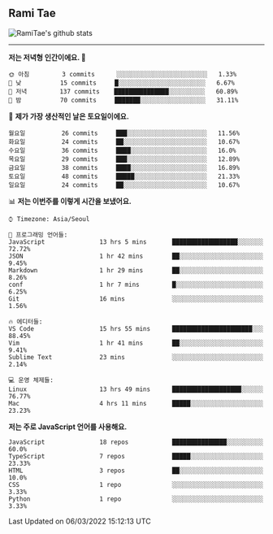 ## Rami Tae

![RamiTae's github stats](https://github-readme-stats.vercel.app/api?username=RamiTae&show_icons=true&theme=tokyonight)

---
<!--START_SECTION:waka-->
**저는 저녁형 인간이에요. 🦉** 

```text
🌞 아침         3 commits      ░░░░░░░░░░░░░░░░░░░░░░░░░   1.33% 
🌆 낮　         15 commits     █░░░░░░░░░░░░░░░░░░░░░░░░   6.67% 
🌃 저녁         137 commits    ███████████████░░░░░░░░░░   60.89% 
🌙 밤　         70 commits     ███████░░░░░░░░░░░░░░░░░░   31.11%

```
📅 **제가 가장 생산적인 날은 토요일이에요.** 

```text
월요일          26 commits     ███░░░░░░░░░░░░░░░░░░░░░░   11.56% 
화요일          24 commits     ██░░░░░░░░░░░░░░░░░░░░░░░   10.67% 
수요일          36 commits     ████░░░░░░░░░░░░░░░░░░░░░   16.0% 
목요일          29 commits     ███░░░░░░░░░░░░░░░░░░░░░░   12.89% 
금요일          38 commits     ████░░░░░░░░░░░░░░░░░░░░░   16.89% 
토요일          48 commits     █████░░░░░░░░░░░░░░░░░░░░   21.33% 
일요일          24 commits     ██░░░░░░░░░░░░░░░░░░░░░░░   10.67%

```


📊 **저는 이번주를 이렇게 시간을 보냈어요.** 

```text
⌚︎ Timezone: Asia/Seoul

💬 프로그래밍 언어들: 
JavaScript               13 hrs 5 mins       ██████████████████░░░░░░░   72.72% 
JSON                     1 hr 42 mins        ██░░░░░░░░░░░░░░░░░░░░░░░   9.45% 
Markdown                 1 hr 29 mins        ██░░░░░░░░░░░░░░░░░░░░░░░   8.26% 
conf                     1 hr 7 mins         █░░░░░░░░░░░░░░░░░░░░░░░░   6.25% 
Git                      16 mins             ░░░░░░░░░░░░░░░░░░░░░░░░░   1.56%

🔥 에디터들: 
VS Code                  15 hrs 55 mins      ██████████████████████░░░   88.45% 
Vim                      1 hr 41 mins        ██░░░░░░░░░░░░░░░░░░░░░░░   9.41% 
Sublime Text             23 mins             ░░░░░░░░░░░░░░░░░░░░░░░░░   2.14%

💻 운영 체제들: 
Linux                    13 hrs 49 mins      ███████████████████░░░░░░   76.77% 
Mac                      4 hrs 11 mins       █████░░░░░░░░░░░░░░░░░░░░   23.23%

```

**저는 주로 JavaScript 언어를 사용해요.** 

```text
JavaScript               18 repos            ███████████████░░░░░░░░░░   60.0% 
TypeScript               7 repos             █████░░░░░░░░░░░░░░░░░░░░   23.33% 
HTML                     3 repos             ██░░░░░░░░░░░░░░░░░░░░░░░   10.0% 
CSS                      1 repo              ░░░░░░░░░░░░░░░░░░░░░░░░░   3.33% 
Python                   1 repo              ░░░░░░░░░░░░░░░░░░░░░░░░░   3.33%

```



 Last Updated on 06/03/2022 15:12:13 UTC
<!--END_SECTION:waka-->
